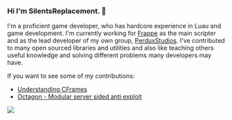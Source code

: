 ### Hi I'm SilentsReplacement. 👋

I'm a proficient game developer, who has hardcore experience in Luau and game development. I'm currently
working for [Frappe](https://www.roblox.com/groups/950346/Frapp#!/about) as the main scripter and 
as the lead developer of my own group, [PerduxStudios](https://www.roblox.com/groups/8876330/Perdux-Studios#!/about). I've contributed to many
open sourced libraries and utilities and also like teaching others useful knowledge and solving different problems many developers may have.

If you want to see some of my contributions:

- [Understanding CFrames](https://devforum.roblox.com/t/understanding-cframes/998905)
- [Octagon - Modular server sided anti exploit](https://devforum.roblox.com/t/octagon-modular-server-sided-anti-exploit/1395630)

<img src = "https://github-readme-stats.vercel.app/api?username=SilentsReplacement&&show_icons=true&title_color=ffffff&icon_color=bb2acf&text_color=daf7dc&bg_color=151515">
